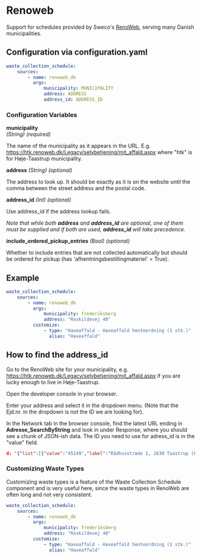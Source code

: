 # Renoweb

Support for schedules provided by Sweco's [RenoWeb](https://renoweb.dk/), serving many Danish municipalities.

## Configuration via configuration.yaml

```yaml
waste_collection_schedule:
    sources:
        - name: renoweb_dk
          args:
              municipality: MUNICIPALITY
              address: ADDRESS
              address_id: ADDRESS_ID
```

### Configuration Variables

**municipality**  
_(String) (required)_

The name of the municipality as it appears in the URL. E.g. https://htk.renoweb.dk/Legacy/selvbetjening/mit_affald.aspx where "htk" is for Høje-Taastrup municipality.

**address**
_(String) (optional)_

The address to look up. It should be exactly as it is on the website until the comma between the street address and the postal code.

**address_id**
_(Int) (optional)_

Use address_id if the address lookup fails.

_Note that while both **address** and **address_id** are optional, one of them must be supplied and if both are used, **address_id** will take precedence._

**include_ordered_pickup_entries**
_(Bool) (optional)_

Whether to include entries that are not collected automatically but should be ordered for pickup (has 'afhentningsbestillingmateriel' = True).

## Example

```yaml
waste_collection_schedule:
    sources:
        - name: renoweb_dk
          args:
              municipality: frederiksberg
              address: "Roskildevej 40"
          customize:
              - type: "Haveaffald - Haveaffald henteordning (1 stk.)"
                alias: "Haveaffald"
```

## How to find the address_id

Go to the RenoWeb site for your municipality, e.g. https://htk.renoweb.dk/Legacy/selvbetjening/mit_affald.aspx if you are lucky enough to live in Høje-Taastrup.

Open the developer console in your browser.

Enter your address and select it in the dropdown menu. (Note that the Ejd.nr. in the dropdown is _not_ the ID we are looking for).

In the Network tab in the browser console, find the latest URL ending in **Adresse_SearchByString** and look in under Response, where you should see a chunk of JSON-ish data. The ID you need to use for adress_id is in the "value" field.

```json
d: '{"list":[{"value":"45149","label":"Rådhusstræde 1, 2630 Taastrup (Ejd.nr. 186783)"}],"status":{"id":0,"status":"Ok","msg":""}}'
```

### Customizing Waste Types

Customizing waste types is a feature of the Waste Collection Schedule component and is very useful here, since the waste types in RenoWeb are often long and not very consistent.

```yaml
waste_collection_schedule:
    sources:
        - name: renoweb_dk
          args:
              municipality: frederiksberg
              address: "Roskildevej 40"
          customize:
              - type: "Haveaffald - Haveaffald henteordning (1 stk.)"
                alias: "Haveaffald"
```
